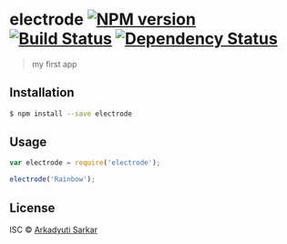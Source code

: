 # electrode [![NPM version][npm-image]][npm-url] [![Build Status][travis-image]][travis-url] [![Dependency Status][daviddm-image]][daviddm-url]
> my first app

## Installation

```sh
$ npm install --save electrode
```

## Usage

```js
var electrode = require('electrode');

electrode('Rainbow');
```
## License

ISC © [Arkadyuti Sarkar]()


[npm-image]: https://badge.fury.io/js/electrode.svg
[npm-url]: https://npmjs.org/package/electrode
[travis-image]: https://travis-ci.org//electrode.svg?branch=master
[travis-url]: https://travis-ci.org//electrode
[daviddm-image]: https://david-dm.org//electrode.svg?theme=shields.io
[daviddm-url]: https://david-dm.org//electrode

